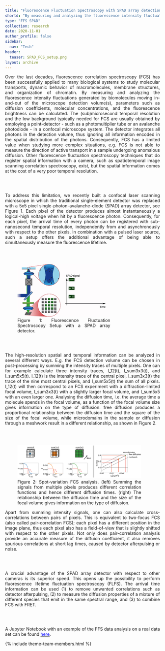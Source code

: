 ```yaml
---
title: "Fluorescence Fluctuation Spectroscopy with SPAD array detection"
shortd: "By measuring and analyzing the fluorescence intensity fluctuations generated by biomolecules moving in-and-out of a confocal microscope detection volume, parameters such as diffusion coefficients, molecular concentrations, and the fluorescence brightness can be calculated. The (sub)microsecond temporal resolution and the low background typically needed for FCS are usually obtained by employing a point-detector. Consequently, important spatial information of the emission signal is lost. To address this limitation, we recently built a confocal laser scanning microscope in which the traditional single-element detector was replaced with a 5x5 pixel single-photon-avalanche-diode array detector. Each pixel of the detector produces almost instantaneously a signal when hit by a fluorescence photon. Consequently, for each pixel, the arrival time of every photon can be registered with sub-nanosecond temporal resolution. In combination with a pulsed laser source, such a setup offers the additional advantage of being able to simultaneously measure the fluorescence lifetime."
type: "FFS SPAD"
collection: research
date: 2020-11-01
author_profile: false
sidebar:
  nav: "Tech"
header:
  teaser: SPAD_FCS_setup.png
layout: archive
---
```

<div style="text-align: justify">

Over the last decades, fluorescence correlation spectroscopy (FCS) has been successfully applied to many biological systems to study molecular transports, dynamic behavior of macromolecules, membrane structures, and organization of chromatin. By measuring and analyzing the fluorescence intensity fluctuations generated by biomolecules moving in-and-out of the microscope detection volume(s), parameters such as diffusion coefficients, molecular concentrations, and the fluorescence brightness can be calculated. The (sub)microsecond temporal resolution and the low background typically needed for FCS are usually obtained by employing a point-detector - such as a photomultiplier tube or an avalanche photodiode - in a confocal microscope system. The detector integrates all photons in the detection volume, thus ignoring all information encoded in the spatial distribution of the photons. Consequently, FCS has a limited value when studying more complex situations, e.g. FCS is not able to measure the direction of active transport in a sample undergoing anomalous diffusion. Other fluorescence fluctuation spectroscopy techniques that do register spatial information with a camera, such as spatiotemporal image scanning correlation spectroscopy, exist, but the spatial information comes at the cost of a very poor temporal resolution.

<br>
<br>

To address this limitation, we recently built a confocal laser scanning microscope in which the traditional single-element detector was replaced with a 5x5 pixel single-photon-avalanche-diode (SPAD) array detector, see Figure 1. Each pixel of the detector produces almost instantaneously a logical-high voltage when hit by a fluorescence photon. Consequently, for each pixel, the arrival time of every photon can be registered with sub-nanosecond temporal resolution, independently from and asynchronously with respect to the other pixels. In combination with a pulsed laser source, such a setup offers the additional advantage of being able to simultaneously measure the fluorescence lifetime.

<br>
<br>

<figure style="width: 60%" class="align-center">
<img src='/images/SPAD_FCS_animation.gif'>
<figcaption>Figure 1: Fluorescence Fluctuation Spectroscopy Setup with a SPAD array detector.</figcaption>
</figure>

<br>
<br>

The high-resolution spatial and temporal information can be analyzed in several different ways. E.g. the FCS detection volume can be chosen in post-processing by summing the intensity traces of multiple pixels. One can for example calculate three intensity traces, I_12(t), I_sum3x3(t), and I_sum5x5(t). I_12(t) is the intensity trace of the central pixel, I_sum3x3(t) the trace of the nine most central pixels, and I_sum5x5(t) the sum of all pixels. I_12(t) will then correspond to an FCS experiment with a diffraction-limited focal volume, I_sum3x3(t) with a slightly larger focal volume, and I_sum5x5 with an even larger one. Analysing the diffusion time, i.e. the average time a molecule spends in the focal volume, as a function of the focal volume size gives information on the type of diffusion: free diffusion produces a proportional relationship between the diffusion time and the square of the size of the focal volume, while microdomains in the sample or diffusion through a meshwork result in a different relationship, as shown in Figure 2.

<br>
<br>

<figure style="width: 80%" class="align-center">
<img src='/images/spot_variation_FCS.png'>
<figcaption>Figure 2: Spot-variation FCS analysis. (left) Summing the signals from multiple pixels produces different correlation functions and hence different diffusion times. (right) The relationship between the diffusion time and the size of the focal volume gives information on the type of diffusion.</figcaption>
</figure>

Apart from summing intensity signals, one can also calculate cross-correlations between pairs of pixels. This is equivalent to two-focus FCS (also called pair-correlation FCS); each pixel has a different position in the image plane, thus each pixel also has a field-of-view that is slightly shifted with respect to the other pixels. Not only does pair-correlation analysis provide an accurate measure of the diffuion coefficient, it also removes spurious correlations at short lag times, caused by detector afterpulsing or noise.

<br>
<br>

A crucial advantage of the SPAD array detector with respect to other cameras is its superior speed. This opens up the possibility to perform fluorescence lifetime fluctuation spectroscopy (FLFS). The arrival time information can be used (1) to remove unwanted correlations such as detector afterpulsing, (2) to measure the diffusion properties of a mixture of different species that emit in the same spectral range, and (3) to combine FCS with FRET.

<br>
<br>

A Jupyter Notebook with an example of the FFS data analysis on a real data set can be found <a href="https://github.com/VicidominiLab/spad-ffs"><span style="color:blue">here</span></a>.

{% include theme-team-members.html %}

